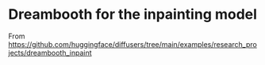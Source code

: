 # Dreambooth for the inpainting model

From https://github.com/huggingface/diffusers/tree/main/examples/research_projects/dreambooth_inpaint